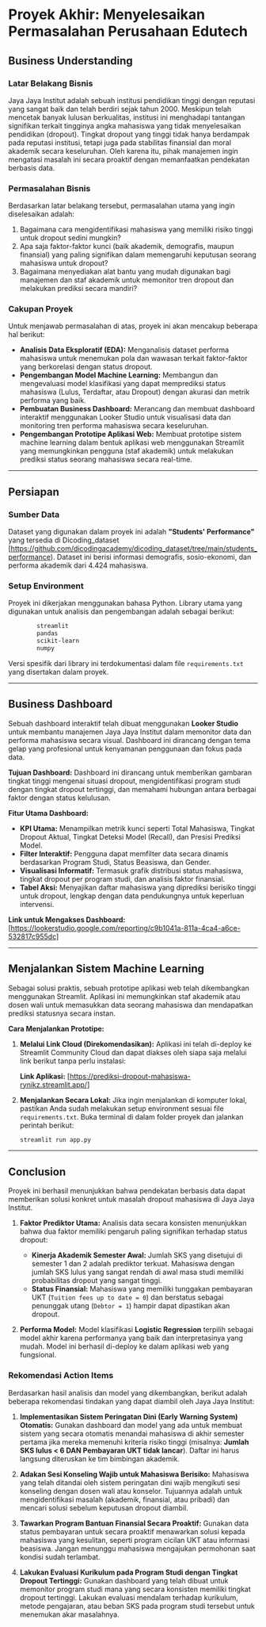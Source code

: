 # Proyek Akhir: Menyelesaikan Permasalahan Perusahaan Edutech

## Business Understanding

### Latar Belakang Bisnis
Jaya Jaya Institut adalah sebuah institusi pendidikan tinggi dengan reputasi yang sangat baik dan telah berdiri sejak tahun 2000. Meskipun telah mencetak banyak lulusan berkualitas, institusi ini menghadapi tantangan signifikan terkait tingginya angka mahasiswa yang tidak menyelesaikan pendidikan (dropout). Tingkat dropout yang tinggi tidak hanya berdampak pada reputasi institusi, tetapi juga pada stabilitas finansial dan moral akademik secara keseluruhan. Oleh karena itu, pihak manajemen ingin mengatasi masalah ini secara proaktif dengan memanfaatkan pendekatan berbasis data.

### Permasalahan Bisnis
Berdasarkan latar belakang tersebut, permasalahan utama yang ingin diselesaikan adalah:
1.  Bagaimana cara mengidentifikasi mahasiswa yang memiliki risiko tinggi untuk dropout sedini mungkin?
2.  Apa saja faktor-faktor kunci (baik akademik, demografis, maupun finansial) yang paling signifikan dalam memengaruhi keputusan seorang mahasiswa untuk dropout?
3.  Bagaimana menyediakan alat bantu yang mudah digunakan bagi manajemen dan staf akademik untuk memonitor tren dropout dan melakukan prediksi secara mandiri?

### Cakupan Proyek
Untuk menjawab permasalahan di atas, proyek ini akan mencakup beberapa hal berikut:
- **Analisis Data Eksploratif (EDA):** Menganalisis dataset performa mahasiswa untuk menemukan pola dan wawasan terkait faktor-faktor yang berkorelasi dengan status dropout.
- **Pengembangan Model Machine Learning:** Membangun dan mengevaluasi model klasifikasi yang dapat memprediksi status mahasiswa (Lulus, Terdaftar, atau Dropout) dengan akurasi dan metrik performa yang baik.
- **Pembuatan Business Dashboard:** Merancang dan membuat dashboard interaktif menggunakan Looker Studio untuk visualisasi data dan monitoring tren performa mahasiswa secara keseluruhan.
- **Pengembangan Prototipe Aplikasi Web:** Membuat prototipe sistem machine learning dalam bentuk aplikasi web menggunakan Streamlit yang memungkinkan pengguna (staf akademik) untuk melakukan prediksi status seorang mahasiswa secara real-time.

---

## Persiapan

### Sumber Data
Dataset yang digunakan dalam proyek ini adalah **"Students' Performance"** yang tersedia di Dicoding_dataset [https://github.com/dicodingacademy/dicoding_dataset/tree/main/students_performance). Dataset ini berisi informasi demografis, sosio-ekonomi, dan performa akademik dari 4.424 mahasiswa.

### Setup Environment
Proyek ini dikerjakan menggunakan bahasa Python. Library utama yang digunakan untuk analisis dan pengembangan adalah sebagai berikut:
```bash
        streamlit
        pandas
        scikit-learn
        numpy
```

Versi spesifik dari library ini terdokumentasi dalam file `requirements.txt` yang disertakan dalam proyek.

---

## Business Dashboard
Sebuah dashboard interaktif telah dibuat menggunakan **Looker Studio** untuk membantu manajemen Jaya Jaya Institut dalam memonitor data dan performa mahasiswa secara visual. Dashboard ini dirancang dengan tema gelap yang profesional untuk kenyamanan penggunaan dan fokus pada data.

**Tujuan Dashboard:**
Dashboard ini dirancang untuk memberikan gambaran tingkat tinggi mengenai situasi dropout, mengidentifikasi program studi dengan tingkat dropout tertinggi, dan memahami hubungan antara berbagai faktor dengan status kelulusan.

**Fitur Utama Dashboard:**
- **KPI Utama:** Menampilkan metrik kunci seperti Total Mahasiswa, Tingkat Dropout Aktual, Tingkat Deteksi Model (Recall), dan Presisi Prediksi Model.
- **Filter Interaktif:** Pengguna dapat memfilter data secara dinamis berdasarkan Program Studi, Status Beasiswa, dan Gender.
- **Visualisasi Informatif:** Termasuk grafik distribusi status mahasiswa, tingkat dropout per program studi, dan analisis faktor finansial.
- **Tabel Aksi:** Menyajikan daftar mahasiswa yang diprediksi berisiko tinggi untuk dropout, lengkap dengan data pendukungnya untuk keperluan intervensi.

**Link untuk Mengakses Dashboard:**
[https://lookerstudio.google.com/reporting/c9b1041a-811a-4ca4-a6ce-532817c955dc]

---

## Menjalankan Sistem Machine Learning
Sebagai solusi praktis, sebuah prototipe aplikasi web telah dikembangkan menggunakan Streamlit. Aplikasi ini memungkinkan staf akademik atau dosen wali untuk memasukkan data seorang mahasiswa dan mendapatkan prediksi statusnya secara instan.

**Cara Menjalankan Prototipe:**

1.  **Melalui Link Cloud (Direkomendasikan):**
    Aplikasi ini telah di-deploy ke Streamlit Community Cloud dan dapat diakses oleh siapa saja melalui link berikut tanpa perlu instalasi:
    
    **Link Aplikasi:** [https://prediksi-dropout-mahasiswa-rynikz.streamlit.app/]

2.  **Menjalankan Secara Lokal:**
    Jika ingin menjalankan di komputer lokal, pastikan Anda sudah melakukan setup environment sesuai file `requirements.txt`. Buka terminal di dalam folder proyek dan jalankan perintah berikut:
    ```bash
    streamlit run app.py
    ```

---

## Conclusion
Proyek ini berhasil menunjukkan bahwa pendekatan berbasis data dapat memberikan solusi konkret untuk masalah dropout mahasiswa di Jaya Jaya Institut.

1.  **Faktor Prediktor Utama:** Analisis data secara konsisten menunjukkan bahwa dua faktor memiliki pengaruh paling signifikan terhadap status dropout:
    * **Kinerja Akademik Semester Awal:** Jumlah SKS yang disetujui di semester 1 dan 2 adalah prediktor terkuat. Mahasiswa dengan jumlah SKS lulus yang sangat rendah di awal masa studi memiliki probabilitas dropout yang sangat tinggi.
    * **Status Finansial:** Mahasiswa yang memiliki tunggakan pembayaran UKT (`Tuition fees up to date = 0`) dan berstatus sebagai penunggak utang (`Debtor = 1`) hampir dapat dipastikan akan dropout.

2.  **Performa Model:** Model klasifikasi **Logistic Regression** terpilih sebagai model akhir karena performanya yang baik dan interpretasinya yang mudah. Model ini berhasil di-deploy ke dalam aplikasi web yang fungsional.

### Rekomendasi Action Items
Berdasarkan hasil analisis dan model yang dikembangkan, berikut adalah beberapa rekomendasi tindakan yang dapat diambil oleh Jaya Jaya Institut:

1.  **Implementasikan Sistem Peringatan Dini (Early Warning System) Otomatis:**
    Gunakan dashboard dan model yang ada untuk membuat sistem yang secara otomatis menandai mahasiswa di akhir semester pertama jika mereka memenuhi kriteria risiko tinggi (misalnya: **Jumlah SKS lulus < 6 DAN Pembayaran UKT tidak lancar**). Daftar ini harus langsung diteruskan ke tim bimbingan akademik.

2.  **Adakan Sesi Konseling Wajib untuk Mahasiswa Berisiko:**
    Mahasiswa yang telah ditandai oleh sistem peringatan dini wajib mengikuti sesi konseling dengan dosen wali atau konselor. Tujuannya adalah untuk mengidentifikasi masalah (akademik, finansial, atau pribadi) dan mencari solusi sebelum keputusan dropout diambil.

3.  **Tawarkan Program Bantuan Finansial Secara Proaktif:**
    Gunakan data status pembayaran untuk secara proaktif menawarkan solusi kepada mahasiswa yang kesulitan, seperti program cicilan UKT atau informasi beasiswa. Jangan menunggu mahasiswa mengajukan permohonan saat kondisi sudah terlambat.

4.  **Lakukan Evaluasi Kurikulum pada Program Studi dengan Tingkat Dropout Tertinggi:**
    Gunakan dashboard yang telah dibuat untuk memonitor program studi mana yang secara konsisten memiliki tingkat dropout tertinggi. Lakukan evaluasi mendalam terhadap kurikulum, metode pengajaran, atau beban SKS pada program studi tersebut untuk menemukan akar masalahnya.
